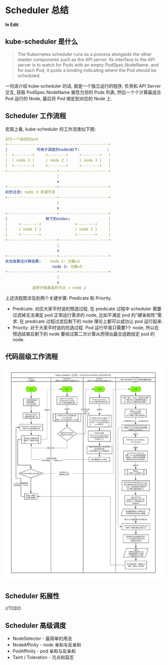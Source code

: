 # Scheduler 总结

**In Edit**

## kube-scheduler 是什么

> The Kubernetes scheduler runs as a process alongside the other master components such as the API server. Its interface to the API server is to watch for Pods with an empty PodSpec.NodeName, and for each Pod, it posts a binding indicating where the Pod should be scheduled.

一句话介绍 kube-scheduler 的话, 就是一个独立运行的程序, 负责和 API Server 交互, 获取 PodSpec.NodeName 属性为空的 Pods 列表, 然后一个个计算最适合 Pod 运行的 Node, 最后将 Pod 绑定到对应的 Node 上. 

## Scheduler 工作流程

宏观上看, kube-scheduler 的工作流类似下图: 

```yaml
对于一个给定的pod
+---------------------------------------------+
|             可用于调度的nodes如下:            |
|  +--------+     +--------+     +--------+   |
|  | node 1 |     | node 2 |     | node 3 |   |
|  +--------+     +--------+     +--------+   |
+----------------------+----------------------+
                       |
                       v
+----------------------+----------------------+
初步过滤: node 3 资源不足
+----------------------+----------------------+
                       |
                       v
+----------------------+----------------------+
|                 剩下的nodes:                 |
|     +--------+               +--------+     |
|     | node 1 |               | node 2 |     |
|     +--------+               +--------+     |
+----------------------+----------------------+
                       |
                       v
+----------------------+----------------------+
优先级算法计算结果:    node 1: 分数=2
                     node 2: 分数=5
+----------------------+----------------------+
                       |
                       v
            选择分值最高的节点 = node 2
```

上述流程图涉及到两个关键步骤: Predicate 和 Priority.

- Predicate: 对应大家平时说的预选过程. 在 predicate 过程中 scheduler 需要过滤掉无法满足 pod 正常运行需求的 node, 比如不满足 pod 的"硬亲和性"需求. 在 predicate 过程过滤后剩下的 node 理论上都可以成功让 pod 运行起来. 
- Priority: 对于大家平时说的优选过程. Pod 运行毕竟只需要1个 node, 所以在预选结束后剩下的 node 要经过第二次计算从而得出最合适跑给定 pod 的 node.

## 代码层级工作流程

![](image/summarize/kube-scheduler-workflow.png)

## Scheduler 拓展性

//TODO

## Scheduler 高级调度

- NodeSelector - 最简单的用法
- NodeAffinity - node 亲和与反亲和
- PodAffinity - pod 亲和与反亲和
- Taint / Toleration - 污点和容忍